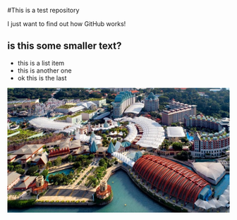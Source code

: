 #This is a test repository

I just want to find out how GitHub works!

## is this some smaller text?

* this is a list item
* this is another one
* ok this is the last

![](sentosa.jpg)
